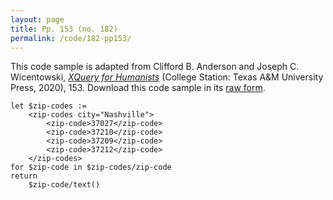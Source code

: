 ```yaml
---
layout: page
title: Pp. 153 (no. 182)
permalink: /code/182-pp153/
---
```


This code sample is adapted from Clifford B. Anderson and Joseph C. Wicentowski, 
[_XQuery for Humanists_](/) (College Station: Texas A&M University Press, 2020), 153. 
Download this code sample in its [raw form](/code/182-pp153/182-pp153.xq).

```xquery
let $zip-codes :=
    <zip-codes city="Nashville">
        <zip-code>37027</zip-code>
        <zip-code>37210</zip-code>
        <zip-code>37209</zip-code>
        <zip-code>37212</zip-code>
    </zip-codes>
for $zip-code in $zip-codes/zip-code
return
    $zip-code/text()
```  
